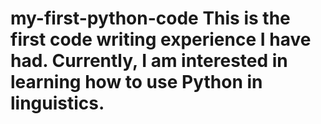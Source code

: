 # my-first-python-code This is the first code writing experience I have had. Currently, I am interested in learning how to use Python in linguistics. 
